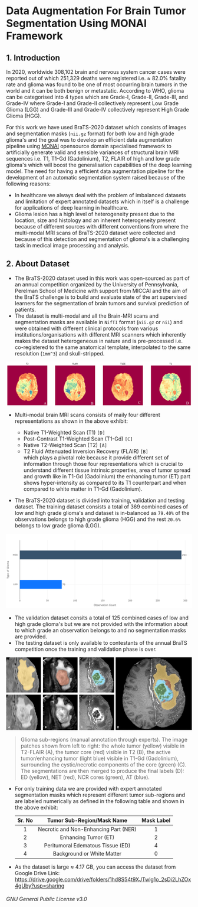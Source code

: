 # Data Augmentation For Brain Tumor Segmentation Using MONAI Framework  

## 1. Introduction
In 2020, worldwide 308,102 brain and nervous system cancer cases were reported out of which 251,329 deaths were registered i.e. ≈ 82.0% fatality rate and glioma was found to be one of most occurring brain tumors in the world and it can be both benign or metastatic. According to WHO, glioma can be categorised into 4 types which are Grade-I, Grade-II, Grade-III, and Grade-IV where Grade-I and Grade-II collectively represent Low Grade Glioma (LGG) and Grade-III and Grade-IV collectively represent High Grade Glioma (HGG).

For this work we have used BraTS-2020 dataset which consists of images and segmentation masks (`nii.gz` format) for both low and high grade glioma's and the goal was to develop an efficient data augmentation pipeline using [MONAI](https://monai.io/) opensource domain specialised framework to artificially generate valid and sensible variances of structural brain MRI sequences i.e. T1, T1-Gd (Gadolinium), T2, FLAIR of high and low grade glioma's which will boost the generalisation capabilities of the deep learning model. The need for having a efficient data augmentation pipeline for the development of an automatic segmentation system raised because of the following reasons:
  - In healthcare we always deal with the problem of imbalanced datasets and limitation of expert annotated datasets which in itself is a challenge for applications of deep learning in healthcare.
  - Glioma lesion has a high level of heterogeneity present due to the location, size and histology and an inherent heterogeneity present because of different sources with different conventions from where the multi-modal MRI scans of BraTS-2020 dataset were collected and because of this detection and segmentation of glioma's is a challenging task in medical image processing and analysis.

## 2. About Dataset
- The BraTS-2020 dataset used in this work was open-sourced as part of an annual competition organized by the University of Pennsylvania, Perelman School of Medicine with
support from MICCAI and the aim of the BraTS challenge is to build and evaluate state of the art supervised learners for the segmentation of brain tumors and survival prediction of patients.  
- The dataset is multi-modal and all the Brain-MRI scans and segmentation masks are available in `NifTI` format (`nii.gz` or `nii`) and were obtained with different clinical
protocols from various institutions/organisations with different MRI scanners which inherently makes the dataset heterogeneous in nature and is pre-processed i.e. co-registered to the same anatomical template, interpolated to the same resolution (`1mm^3`) and skull-stripped.

<img src="https://github.com/strikersps/Data-Augmentation-For-Brain-Tumor-Segmentation-Using-MONAI-Framework/blob/main/images/Brain-MRI-Different-Representation.png" alt="Image" style="display: block; margin: 0 auto" />

- Multi-modal brain MRI scans consists of maily four different representations as shown in the above exhibit:
  - Native T1-Weighted Scan (T1) `[D]`
  - Post-Contrast T1-Weighted Scan (T1-Gd) `[C]`
  - Native T2-Weighted Scan (T2) `[A]`
  - T2 Fluid Attenuated Inversion Recovery (FLAIR) `[B]`  
 which plays a pivotal role because it provide different set of information through those four representations which is crucial to understand different tissue intrinsic properties, area of tumor spread and growth like in T1-Gd (Gadolinium) the enhancing tumor (ET) part shows hyper-intensity as compared to its T1 counterpart and when compared to white matter in T1-Gd (Gadolinium).

- The BraTS-2020 dataset is divided into training, validation and testing dataset. The training dataset consists a total of 369 combined cases of low and high grade glioma's and dataset is in-balanced as `79.40%` of the observations belongs to high grade glioma (HGG) and the rest `20.6%` belongs to low grade glioma (LGG).

 <p align="center">
    <img src="https://github.com/strikersps/Data-Augmentation-For-Brain-Tumor-Segmentation-Using-MONAI-Framework/blob/main/images/Training-Data-Distrubution.png" alt="Training Data Distribution">
 </p>

- The validation dataset consits a total of 125 combined cases of low and high grade glioma's but we are not provided with the information about to which grade an observation belongs to and no segmentation masks are provided.
- The testing dataset is only available to contestants of the annual BraTS competition once the training and validation phase is over.

 <p align="center">
    <img src="https://github.com/strikersps/Data-Augmentation-For-Brain-Tumor-Segmentation-Using-MONAI-Framework/blob/main/images/Glioma-Subregions.jpeg" alt="Glioma Subregions">
 </p>

> Glioma sub-regions (manual annotation through experts). The image patches shown from left to right: the whole tumor (yellow) visible in T2-FLAIR (A), the tumor core (red) visible in T2 (B), the active tumor/enhancing tumor (light blue) visible in T1-Gd (Gadolinium), surrounding the cystic/necrotic components of the core (green) (C). The segmentations are then merged to produce the final labels (D): ED (yellow), NET (red), NCR cores (green), AT (blue).

- For only training data we are provided with expert annotated segmentation masks which represent different tumor sub-regions and are labeled numerically as defined in the following table and shown in the above exhibit:

  |Sr. No| Tumor Sub-Region/Mask Name | Mask Label|
  |:----:|:--------------------------:|:---------:|
  | 1 | Necrotic and Non-Enhancing Part (NER) | 1 |
  | 2 | Enhancing Tumor (ET) | 2|
  | 3 | Peritumoral Edematous Tissue (ED) | 4 |
  | 4 | Background or White Matter | 0 |

- As the dataset is large ≈ 4.17 GB, you can access the dataset from
    Google Drive Link: https://drive.google.com/drive/folders/1hd8S54t9XJTwlg1o_2sDi2LhZOx4gUby?usp=sharing

###### GNU General Public License v3.0
